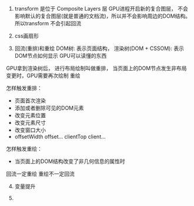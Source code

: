 1. transform 是位于 Composite Layers  层
GPU进程开启新的复合图层， 不会影响默认的复合图层(就是普通的文档流)，所以并不会影响周边的DOM结构。 所以transform 不会引起回流
  
2. css画扇形
  
3. 回流(重排)和重绘
DOM树: 表示页面结构， 
渲染树(DOM + CSSOM): 表示DOM节点如何显示 GPU可以读懂的东西

GPU拿到渲染树后， 进行布局绘制叫做重排，
当页面上的DOM节点发生非布局变更时，GPU需要再次绘制  重绘

怎样触发重排：
 - 页面首次渲染
 - 添加或者删除可见的DOM元素
 - 改变元素位置
 - 改变元素尺寸
 - 改变窗口大小
 - offsetWidth offset...  clientTop client...

 怎样触发重绘：
 - 当页面上的DOM结构改变了非几何信息的属性时

 回流一定重绘 重绘不一定回流

 4. 变量提升

 5. 